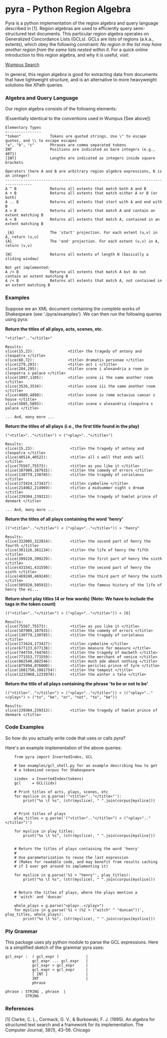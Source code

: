 pyra - Python Region Algebra
============================


Pyra is a python implementation of the region algebra and query language described in [1]. 
Region algebras are used to efficiently query semi-structured text documents. This particular
region algebra operates on Generalized Concordance Lists (GCLs). GCLs are lists of regions
(a.k.a., extents), which obey the following constraint: *No region in the list may have another
region from the same lists nested within it*. For a quick online introduction to this region
algebra, and why it is useful, visit:

[Wumpus Search](http://www.wumpus-search.org/docs/gcl.html) 

In general, this region algebra is good for extracting data from documents that have lightweight
structure, and is an alternative to more heavyweight solutions like XPath queries.


### Algebra and Query Language

Our region algebra consists of the following elements:

(Essentially identical to the conventions used in Wumpus [See above])

    Elementary Types
    —---------------
    "token"             Tokens are quoted strings. Use \" to escape quotes, and \\ to escape escapes
    "a", "b", "c"       Phrases are comma separated tokens
    INT                 Positions are indicated as bare integers (e.g., 4071)
    [INT]               Lengths are indicated as integers inside square brackets     

    Operators (here A and B are arbitrary region algebra expressions, N is an integer)
    ----------------------------------------------------------------------------------
    A ^ B               Returns all extents that match both A and B
    A + B               Returns all extents that match either A or B (or both)
    A .. B              Returns all extents that start with A and end with B
    A > B               Returns all extents that match A and contain an extent matching B 
    A < B               Returns all extents that match A, contained in an extent matching B

    _{A}                The 'start' projection. For each extent (u,v) in A, return (u,u)
    {A}_                The 'end' projection. For each extent (u,v) in A, return (v,v)

    [N]                 Returns all extents of length N (basically a sliding window)

    Not yet implemented:
    A /> B              Returns all extents that match A but do not contain an extent matching B
    A /< B              Returns all extents that match A, not contained in an extent matching B


### Examples

Suppose we an XML document containing the complete works of Shakespeare (see './pyra/examples').
We can then run the following queries using pyra:

**Return the titles of all plays, acts, scenes, etc.**

    "<title>".."</title>"         

    Results:
    slice(15,23):               <title> the tragedy of antony and cleopatra </title>
    slice(68,72):               <title> dramatis personae </title>
    slice(279,283):             <title> act i </title>
    slice(284,295):             <title> scene i alexandria a room in cleopatra s palace </title>
    slice(1097,1105):           <title> scene ii the same another room </title>
    slice(3526,3534):           <title> scene iii the same another room </title>
    slice(4889,4898):           <title> scene iv rome octavius caesar s house </title>
    slice(5885,5893):           <title> scene v alexandria cleopatra s palace </title>

    ... And, many more ...

 
**Return the titles of all plays**
**(i.e., the first title found in the play)**

    ("<title>".."</title>") < ("<play>".."</title>")         

    Results:
    slice(15,23):                <title> the tragedy of antony and cleopatra </title>
    slice(40514,40522):          <title> all s well that ends well </title>
    slice(75567,75573):          <title> as you like it </title>
    slice(107909,107915):        <title> the comedy of errors </title>
    slice(130779,130785):        <title> the tragedy of coriolanus </title>
    slice(173424,173427):        <title> cymbeline </title>
    slice(214962,214969):        <title> a midsummer night s dream </title>
    slice(239304,239313):        <title> the tragedy of hamlet prince of denmark </title>

    ... And, many more ...


**Return the titles of all plays containing the word 'henry'**

    (("<title>".."</title>") < ("<play>".."</title>")) > "henry"  

    Results:
    slice(322005,322014):        <title> the second part of henry the fourth </title>
    slice(361126,361134):        <title> the life of henry the fifth </title>
    slice(399220,399229):        <title> the first part of henry the sixth </title>
    slice(431541,431550):        <title> the second part of henry the sixth </title>
    slice(469240,469249):        <title> the third part of henry the sixth </title>
    slice(505920,505932):        <title> the famous history of the life of henry the ei...


**Return short play titles (4 or few words)**
**(Note: We have to include the tags in the token count)**

    (("<title>".."</title>") < ("<play>".."</title>")) < [6] 

    Results:
    slice(75567,75573):          <title> as you like it </title>
    slice(107909,107915):        <title> the comedy of errors </title>
    slice(130779,130785):        <title> the tragedy of coriolanus </title>
    slice(173424,173427):        <title> cymbeline </title>
    slice(677133,677138):        <title> measure for measure </title>
    slice(744759,744765):        <title> the tragedy of macbeth </title>
    slice(771553,771559):        <title> the merchant of venice </title>
    slice(802540,802546):        <title> much ado about nothing </title>
    slice(875994,876000):        <title> pericles prince of tyre </title>
    slice(1081750,1081754):      <title> the tempest </title>
    slice(1233968,1233974):      <title> the winter s tale </title>


**Return the title of all plays containing the phrase 'to be or not to be'**

    (("<title>".."</title>") < ("<play>".."</title>")) < (("<play>".."</play>") > ("to", "be", "or", "not", "to", "be"))

    Results:
    slice(239304,239313):        <title> the tragedy of hamlet prince of denmark </title>

### Code Examples

So how do you actually write code that uses or calls *pyra*?

Here's an example implementation of the above queries:

        from pyra import InvertedIndex, GCL

        # See examples/gcl_shell.py for an example describing how to get
        # a tokenized corpus for Shakespeare

        iindex  = InvertedIndex(tokens)
        gcl     = GCL(iidx)  

        # Print titles of acts, plays, scenes, etc
        for myslice in g.parse('"<title>".."</title>"'):
            print("%s \t %s", (str(myslice), " ".join(corpus[myslice]))


        # Print titles of plays
        play_titles = g.parse('("<title>".."</title>") < ("<play>".."</title>")')

        for myslice in play_titles:
            print("%s \t %s", (str(myslice), " ".join(corpus[myslice]))

        
        # Return the titles of plays containing the word 'henry'
        #
        # Use parameterization to reuse the last expression
        # (Makes for readable code, and may benefit from results caching
        # if I ever get around to implementing it)

        for myslice in g.parse('%1 > "henry"', play_titles):
            print("%s \t %s", (str(myslice), " ".join(corpus[myslice]))
      

        # Return the titles of plays, where the plays mention a
        # 'witch' and 'duncan' 

        whole_plays = g.parse("<play>..</play>")
        for myslice in g.parse('%1 < (%2 > ("witch" ^ "duncan"))', play_titles, whole_plays):
            print("%s \t %s", (str(myslice), " ".join(corpus[myslice]))


### Ply Grammar

This package uses ply python module to parse the GCL expressions.
Here is a simplified sketch of the grammar pyra uses:

    gcl_expr :  ( gcl_expr )            |
                gcl_expr ... gcl_expr   |
                gcl_expr > gcl_expr     |
                gcl_expr < gcl_expr     |
                [ INT ]                 |
                INT                     |
                phrase

    phrase : STRING , phrase  |
             STRING

### References

[1]  Clarke, C. L., Cormack, G. V., & Burkowski, F. J. (1995). An algebra for structured text search
     and a framework for its implementation. The Computer Journal, 38(1), 43-56. Chicago
